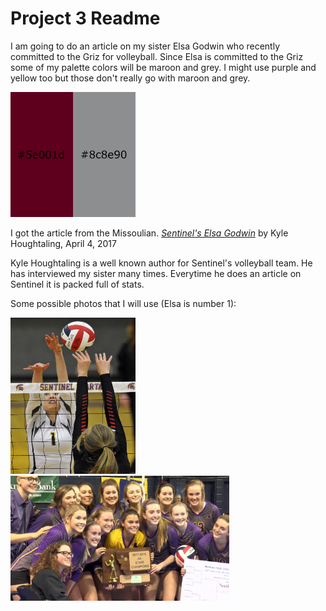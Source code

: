 <h1>Project 3 Readme</h1>
<p>I am going to do an article on my sister Elsa Godwin who recently committed to the Griz for volleyball. Since Elsa is committed to the Griz some of my palette colors will be maroon and grey. I might use purple and yellow too but those don't really go with maroon and grey.</p>
<img src="images/colors.jpg" width="200px" height="200px">
<p>I got the article from the Missoulian. <a href="http://missoulian.com/sports/high-school/volleyball/sentinel-s-elsa-godwin-commits-to-griz-volleyball-team/article_1e3835db-1218-559a-a3d7-1c890f9ad9f9.html"><cite>Sentinel's Elsa Godwin</cite></a> by Kyle Houghtaling, April 4, 2017</p>
<p>Kyle Houghtaling is a well known author for Sentinel's volleyball team. He has interviewed my sister many times. Everytime he does an article on Sentinel it is packed full of stats.</p>
<p>Some possible photos that I will use (Elsa is number 1):</p>
<img src="images/block.jpg" width="200px" height="250px"><img src="images/state1.png" width="350px" height="200px">
